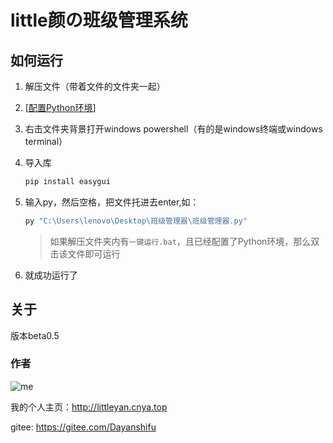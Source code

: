 # little颜の班级管理系统

## 如何运行

1. 解压文件（带着文件的文件夹一起）

2. [[配置Python环境](http://littleyan.cnya.top/tools/baidu/index.html?配置python环境)]

3. 右击文件夹背景打开windows powershell（有的是windows终端或windows terminal）

4. 导入库

   ```powershell
   pip install easygui
   ```

   

5. 输入py，然后空格，把文件托进去enter,如：

   ```powershell
   py "C:\Users\lenovo\Desktop\班级管理器\班级管理器.py"
   ```

   > 如果解压文件夹内有`一键运行.bat`，且已经配置了Python环境，那么双击该文件即可运行

6. 就成功运行了

## 关于

版本beta0.5

### 作者

![me](https://gitee.com/Dayanshifu/imagebed/raw/master/img/头像.jpg)

我的个人主页：http://littleyan.cnya.top

gitee: https://gitee.com/Dayanshifu



 